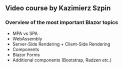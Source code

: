 ## Video course by Kazimierz Szpin

### Overview of the most important Blazor topics
- MPA vs SPA
- WebAssembly
- Server-Side Rendering + Client-Side Rendering
- Components
- Blazor Forms
- Additional components (Bootstrap, Radzen etc.)
